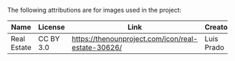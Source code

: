 The following attributions are for images used in the project:

| Name        | License   | Link                                               | Creator    |
| ----------- | --------- | -------------------------------------------------- | ---------- |
| Real Estate | CC BY 3.0 | https://thenounproject.com/icon/real-estate-30626/ | Luis Prado |
